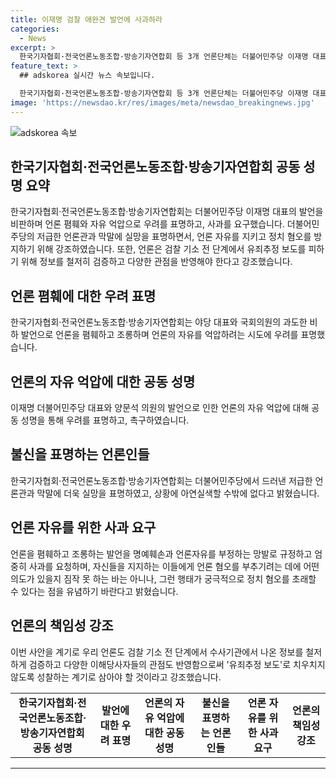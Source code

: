 ```yaml
---
title: 이재명 검찰 애완견 발언에 사과하라
categories:
  - News
excerpt: >
  한국기자협회·전국언론노동조합·방송기자연합회 등 3개 언론단체는 더불어민주당 이재명 대표에게 언론을 비하하고 조롱하는 발언으로 사과를 요구했다. 언론의 자유를 억압하려는 시도에 우려를 표명하며, 더불어민주당의 언론비하 발언에 대한 실망과 감정을 표현했다. 또한 언론의 자유와 명예를 존중하고 사과를 요청하는 성명을 내고, 언론혐오 부추기는 행위가 정치 혐오를 초래할 수 있음을 경고했다. 또한, 이번 사안을 계기로 언론은 검찰 기소 전 단계에서의 보도에 대해 심사숙고해야 한다는 점을 강조했다.
feature_text: >
  ## adskorea 실시간 뉴스 속보입니다.

  한국기자협회·전국언론노동조합·방송기자연합회 등 3개 언론단체는 더불어민주당 이재명 대표에게 언론을 비하하고 조롱하는 발언으로 사과를 요구했다. 언론의 자유를 억압하려는 시도에 우려를 표명하며, 더불어민주당의 언론비하 발언에 대한 실망과 감정을 표현했다. 또한 언론의 자유와 명예를 존중하고 사과를 요청하는 성명을 내고, 언론혐오 부추기는 행위가 정치 혐오를 초래할 수 있음을 경고했다. 또한, 이번 사안을 계기로 언론은 검찰 기소 전 단계에서의 보도에 대해 심사숙고해야 한다는 점을 강조했다.
image: 'https://newsdao.kr/res/images/meta/newsdao_breakingnews.jpg'
---
```


<p><img src="https://newsdao.kr/res/images/meta/newsdao_breakingnews.jpg" alt="adskorea 속보" /></p>

<h2 data-ke-size="size26">한국기자협회·전국언론노동조합·방송기자연합회 공동 성명 요약</h2>

<p data-ke-size="size16">한국기자협회·전국언론노동조합·방송기자연합회는 더불어민주당 이재명 대표의 발언을 비판하며 언론 폄훼와 자유 억압으로 우려를 표명하고, 사과를 요구했습니다. 더불어민주당의 저급한 언론관과 막말에 실망을 표명하면서, 언론 자유를 지키고 정치 혐오를 방지하기 위해 강조하였습니다. 또한, 언론은 검찰 기소 전 단계에서 유죄추정 보도를 피하기 위해 정보를 철저히 검증하고 다양한 관점을 반영해야 한다고 강조했습니다.</p>

<h2 data-ke-size="size26">언론 폄훼에 대한 우려 표명</h2>

<p data-ke-size="size16">한국기자협회·전국언론노동조합·방송기자연합회는 야당 대표와 국회의원의 과도한 비하 발언으로 언론을 폄훼하고 조롱하며 언론의 자유를 억압하려는 시도에 우려를 표명했습니다.</p>

<h2 data-ke-size="size26">언론의 자유 억압에 대한 공동 성명</h2>

<p data-ke-size="size16">이재명 더불어민주당 대표와 양문석 의원의 발언으로 인한 언론의 자유 억압에 대해 공동 성명을 통해 우려를 표명하고, 촉구하였습니다.</p>

<h2 data-ke-size="size26">불신을 표명하는 언론인들</h2>

<p data-ke-size="size16">한국기자협회·전국언론노동조합·방송기자연합회는 더불어민주당에서 드러낸 저급한 언론관과 막말에 더욱 실망을 표명하였고, 상황에 아연실색할 수밖에 없다고 밝혔습니다.</p>

<h2 data-ke-size="size26">언론 자유를 위한 사과 요구</h2>

<p data-ke-size="size16">언론을 폄훼하고 조롱하는 발언을 명예훼손과 언론자유를 부정하는 망발로 규정하고 엄중히 사과를 요청하며, 자신들을 지지하는 이들에게 언론 혐오를 부추기려는 데에 어떤 의도가 있을지 짐작 못 하는 바는 아니나, 그런 행태가 궁극적으로 정치 혐오를 초래할 수 있다는 점을 유념하기 바란다고 밝혔습니다.</p>

<h2 data-ke-size="size26">언론의 책임성 강조</h2>

<p data-ke-size="size16">이번 사안을 계기로 우리 언론도 검찰 기소 전 단계에서 수사기관에서 나온 정보를 철저하게 검증하고 다양한 이해당사자들의 관점도 반영함으로써 '유죄추정 보도'로 치우치지 않도록 성찰하는 계기로 삼아야 할 것이라고 강조했습니다.</p>

<table>
    <tbody>
        <tr>
            <td style="text-align: center; height: 17px;"><b>한국기자협회·전국언론노동조합·방송기자연합회 공동 성명</b></td>
        <td style="text-align: center; height: 17px;"><b>발언에 대한 우려 표명</b></td>
        <td style="text-align: center; height: 17px;"><b>언론의 자유 억압에 대한 공동 성명</b></td>
        <td style="text-align: center; height: 17px;"><b>불신을 표명하는 언론인들</b></td>
        <td style="text-align: center; height: 17px;"><b>언론 자유를 위한 사과 요구</b></td>
        <td style="text-align: center; height: 17px;"><b>언론의 책임성 강조</b></td>
    </tr>
    </tbody>
</table>

<p><hr></p>

